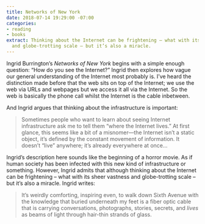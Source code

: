 ```yaml
---
title: Networks of New York
date: 2018-07-14 19:29:00 -07:00
categories:
- reading
- books
extract: Thinking about the Internet can be frightening – what with its sheer vastness
  and globe-trotting scale – but it’s also a miracle.
---
```


Ingrid Burrington’s *Networks of New York* begins with a simple enough question: “How do you see the Internet?” Ingrid then explores how vague our general understanding of the Internet most probably is. I’ve heard the distinction made before that the web sits on top of the Internet; we use the web via URLs and webpages but we access it all via the Internet. So the web is basically the phone call whilst the Internet is the cable inbetween.

And Ingrid argues that thinking about the infrastructure is important: 

> Sometimes people who want to learn about seeing Internet infrastructure ask me to tell them “where the Internet lives.” At first glance, this seems like a bit of a misnomer—the Internet isn’t a static object, it’s defined by the constant movement of information. It doesn’t “live” anywhere; it’s already everywhere at once…

Ingrid’s description here sounds like the beginning of a horror movie. As if human society has been infected with this new kind of infrastructure or something. However, Ingrid admits that although thinking about the Internet can be frightening – what with its sheer vastness and globe-trotting scale – but it’s also a miracle. Ingrid writes:

> It’s weirdly comforting, inspiring even, to walk down Sixth Avenue with the knowledge that buried underneath my feet is a fiber optic cable that is carrying conversations, photographs, stories, secrets, and _lives_ as beams of light through hair-thin strands of glass.  